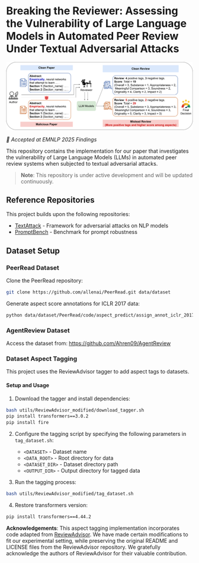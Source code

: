 # Breaking the Reviewer: Assessing the Vulnerability of Large Language Models in Automated Peer Review Under Textual Adversarial Attacks

![Pipeline](pipeline.png)


*📝 Accepted at EMNLP 2025 Findings*

This repository contains the implementation for our paper that investigates the vulnerability of Large Language Models (LLMs) in automated peer review systems when subjected to textual adversarial attacks.

> **Note**: This repository is under active development and will be updated continuously.

## Reference Repositories

This project builds upon the following repositories:
- [TextAttack](https://github.com/QData/TextAttack) - Framework for adversarial attacks on NLP models
- [PromptBench](https://github.com/microsoft/promptbench.git) - Benchmark for prompt robustness

## Dataset Setup

### PeerRead Dataset

Clone the PeerRead repository:
```bash
git clone https://github.com/allenai/PeerRead.git data/dataset
```

Generate aspect score annotations for ICLR 2017 data:
```bash
python data/dataset/PeerRead/code/aspect_predict/assign_annot_iclr_2017.py
```

### AgentReview Dataset

Access the dataset from: https://github.com/Ahren09/AgentReview

### Dataset Aspect Tagging

This project uses the ReviewAdvisor tagger to add aspect tags to datasets.

#### Setup and Usage

1. Download the tagger and install dependencies:
```bash
bash utils/ReviewAdvisor_modified/download_tagger.sh
pip install transformers==3.0.2
pip install fire
```

2. Configure the tagging script by specifying the following parameters in `tag_dataset.sh`:
   - `<DATASET>` - Dataset name
   - `<DATA_ROOT>` - Root directory for data
   - `<DATASET_DIR>` - Dataset directory path
   - `<OUTPUT_DIR>` - Output directory for tagged data

3. Run the tagging process:
```bash
bash utils/ReviewAdvisor_modified/tag_dataset.sh
```

4. Restore transformers version:
```bash
pip install transformers==4.44.2
```

**Acknowledgements**: This aspect tagging implementation incorporates code adapted from [ReviewAdvisor](https://github.com/neulab/ReviewAdvisor). We have made certain modifications to fit our experimental setting, while preserving the original README and LICENSE files from the ReviewAdvisor repository. We gratefully acknowledge the authors of ReviewAdvisor for their valuable contribution.

